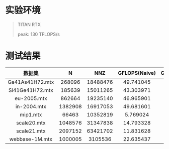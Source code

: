 # 实验环境
> TITAN RTX
> 
> peak: 130 TFLOPS/s

# 测试结果
|     数据集      |    N    |   NNZ    | GFLOPS(Naive) | GFLOPS(Optimized) |
| :-------------: | :-----: | :------: | :-----------: | :---------------: |
| Ga41As41H72.mtx | 268096  | 18488476 |   49.741045   |    119.624048     |
| Si41Ge41H72.mtx | 185639  | 15011265 |   43.303971   |    127.272708     |
|   eu-2005.mtx   | 862664  | 19235140 |   46.965901   |     60.822515     |
|   in-2004.mtx   | 1382908 | 16917053 |   49.681601   |     36.668439     |
|    mip1.mtx     |  66463  | 10352819 |   5.769024    |     45.879730     |
|   scale20.mtx   | 1048576 | 31347838 |   14.793328   |     50.935504     |
|   scale21.mtx   | 2097152 | 63421702 |   11.831628   |     30.359842     |
| webbase-1M.mtx  | 1000005 | 3105536  |   22.635437   |     9.304970      |
